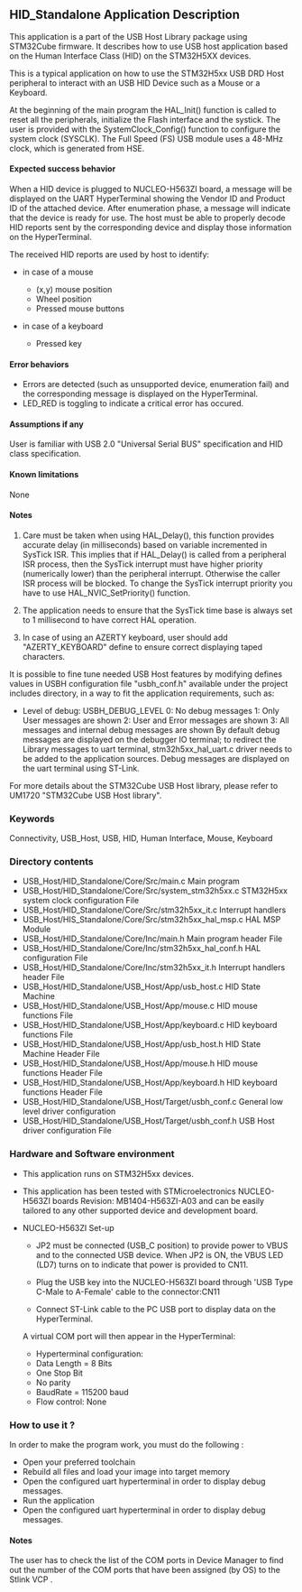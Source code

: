 ## HID_Standalone Application Description

This application is a part of the USB Host Library package using STM32Cube firmware. It describes how to use
USB host application based on the Human Interface Class (HID) on the STM32H5XX devices.

This is a typical application on how to use the STM32H5xx USB DRD Host peripheral to interact with an USB
HID Device such as a Mouse or a Keyboard.

At the beginning of the main program the HAL_Init() function is called to reset all the peripherals,
initialize the Flash interface and the systick. The user is provided with the SystemClock_Config()
function to configure the system clock (SYSCLK).
The Full Speed (FS) USB module uses a 48-MHz clock, which is generated from HSE.

#### <b>Expected success behavior</b>

When a HID device is plugged to NUCLEO-H563ZI board, a message will be displayed on the UART HyperTerminal showing
the Vendor ID and Product ID of the attached device.
After enumeration phase, a message will indicate that the device is ready for use.
The host must be able to properly decode HID reports sent by the corresponding device and display those information on the HyperTerminal.

The received HID reports are used by host to identify:
- in case of a mouse
   - (x,y) mouse position
   - Wheel position
   - Pressed mouse buttons

- in case of a keyboard
   - Pressed key

#### <b>Error behaviors</b>

  - Errors are detected (such as unsupported device, enumeration fail) and the corresponding message is displayed on the HyperTerminal.
  - LED_RED is toggling to indicate a critical error has occured.

#### <b>Assumptions if any</b>

User is familiar with USB 2.0 "Universal Serial BUS" specification and HID class specification.

#### <b>Known limitations</b>

None

#### Notes
1. Care must be taken when using HAL_Delay(), this function provides accurate delay (in milliseconds)
      based on variable incremented in SysTick ISR. This implies that if HAL_Delay() is called from
      a peripheral ISR process, then the SysTick interrupt must have higher priority (numerically lower)
      than the peripheral interrupt. Otherwise the caller ISR process will be blocked.
      To change the SysTick interrupt priority you have to use HAL_NVIC_SetPriority() function.

2. The application needs to ensure that the SysTick time base is always set to 1 millisecond
      to have correct HAL operation.

3. In case of using an AZERTY keyboard, user should add "AZERTY_KEYBOARD" define to ensure correct
      displaying taped characters.

It is possible to fine tune needed USB Host features by modifying defines values in USBH configuration
file "usbh_conf.h" available under the project includes directory, in a way to fit the application
requirements, such as:
- Level of debug: USBH_DEBUG_LEVEL
                  0: No debug messages
                  1: Only User messages are shown
                  2: User and Error messages are shown
                  3: All messages and internal debug messages are shown
   By default debug messages are displayed on the debugger IO terminal; to redirect the Library
   messages to uart terminal, stm32h5xx_hal_uart.c driver needs to be added to the application sources.
   Debug messages are displayed on the uart terminal using ST-Link.

For more details about the STM32Cube USB Host library, please refer to UM1720
"STM32Cube USB Host library".

### Keywords

Connectivity, USB_Host, USB, HID, Human Interface, Mouse, Keyboard


### Directory contents

  - USB_Host/HID_Standalone/Core/Src/main.c                         Main program
  - USB_Host/HID_Standalone/Core/Src/system_stm32h5xx.c             STM32H5xx  system clock configuration File
  - USB_Host/HID_Standalone/Core/Src/stm32h5xx_it.c                 Interrupt handlers
  - USB_Host/HIS_Standalone/Core/Src/stm32h5xx_hal_msp.c            HAL MSP Module
  - USB_Host/HID_Standalone/Core/Inc/main.h                         Main program header File
  - USB_Host/HID_Standalone/Core/Inc/stm32h5xx_hal_conf.h           HAL configuration File
  - USB_Host/HID_Standalone/Core/Inc/stm32h5xx_it.h                 Interrupt handlers header File
  - USB_Host/HID_Standalone/USB_Host/App/usb_host.c                 HID State Machine
  - USB_Host/HID_Standalone/USB_Host/App/mouse.c                    HID mouse functions File
  - USB_Host/HID_Standalone/USB_Host/App/keyboard.c                 HID keyboard functions File
  - USB_Host/HID_Standalone/USB_Host/App/usb_host.h                 HID State Machine Header File
  - USB_Host/HID_Standalone/USB_Host/App/mouse.h                    HID mouse functions Header File
  - USB_Host/HID_Standalone/USB_Host/App/keyboard.h                 HID keyboard functions Header File
  - USB_Host/HID_Standalone/USB_Host/Target/usbh_conf.c             General low level driver configuration
  - USB_Host/HID_Standalone/USB_Host/Target/usbh_conf.h             USB Host driver configuration File


### Hardware and Software environment

  - This application runs on STM32H5xx devices.

  - This application has been tested with STMicroelectronics NUCLEO-H563ZI boards Revision: MB1404-H563ZI-A03
    and can be easily tailored to any other supported device and development board.


  - NUCLEO-H563ZI Set-up

    - JP2 must be connected (USB_C position) to provide power to VBUS and to the connected USB device.
          When JP2 is ON, the VBUS LED (LD7) turns on to indicate that power is provided to CN11.

    - Plug the USB key into the NUCLEO-H563ZI board through 'USB Type C-Male
      to A-Female' cable to the connector:CN11
    - Connect ST-Link cable to the PC USB port to display data on the HyperTerminal.

    A virtual COM port will then appear in the HyperTerminal:

     - Hyperterminal configuration:
      - Data Length = 8 Bits
      - One Stop Bit
      - No parity
      - BaudRate = 115200 baud
      - Flow control: None

### How to use it ?

In order to make the program work, you must do the following :
 - Open your preferred toolchain
 - Rebuild all files and load your image into target memory
 - Open the configured uart hyperterminal in order to display debug messages.
 - Run the application
 - Open the configured uart hyperterminal in order to display debug messages.


#### Notes
   The user has to check the list of the COM ports in Device Manager to find out the number of the
   COM ports that have been assigned (by OS) to the Stlink VCP .
